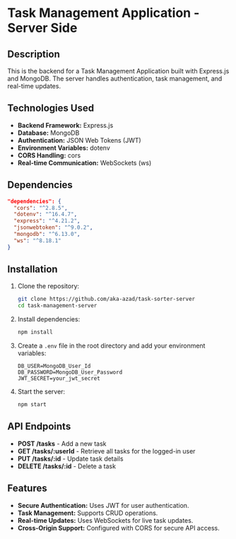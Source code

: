 # Task Management Application - Server Side

## Description

This is the backend for a Task Management Application built with Express.js and MongoDB. The server handles authentication, task management, and real-time updates.

## Technologies Used

- **Backend Framework:** Express.js
- **Database:** MongoDB
- **Authentication:** JSON Web Tokens (JWT)
- **Environment Variables:** dotenv
- **CORS Handling:** cors
- **Real-time Communication:** WebSockets (ws)

## Dependencies

```json
"dependencies": {
  "cors": "^2.8.5",
  "dotenv": "^16.4.7",
  "express": "^4.21.2",
  "jsonwebtoken": "^9.0.2",
  "mongodb": "^6.13.0",
  "ws": "^8.18.1"
}
```

## Installation

1. Clone the repository:
   ```sh
   git clone https://github.com/aka-azad/task-sorter-server
   cd task-management-server
   ```
2. Install dependencies:
   ```sh
   npm install
   ```
3. Create a `.env` file in the root directory and add your environment variables:
   ```env
   DB_USER=MongoDB_User_Id
   DB_PASSWORD=MongoDB_User_Password
   JWT_SECRET=your_jwt_secret
   ```
4. Start the server:
   ```sh
   npm start
   ```

## API Endpoints

- **POST /tasks** - Add a new task
- **GET /tasks/:userId** - Retrieve all tasks for the logged-in user
- **PUT /tasks/:id** - Update task details
- **DELETE /tasks/:id** - Delete a task

## Features

- **Secure Authentication:** Uses JWT for user authentication.
- **Task Management:** Supports CRUD operations.
- **Real-time Updates:** Uses WebSockets for live task updates.
- **Cross-Origin Support:** Configured with CORS for secure API access.
